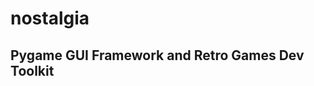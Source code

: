 nostalgia
=========
Pygame GUI Framework and Retro Games Dev Toolkit
------------------------------------------------

